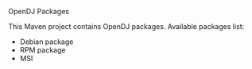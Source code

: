 OpenDJ Packages

This Maven project contains OpenDJ packages.
Available packages list:

* Debian package
* RPM package
* MSI
